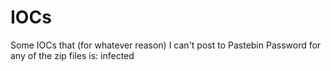 # IOCs

Some IOCs that (for whatever reason) I can't post to Pastebin
Password for any of the zip files is: infected
